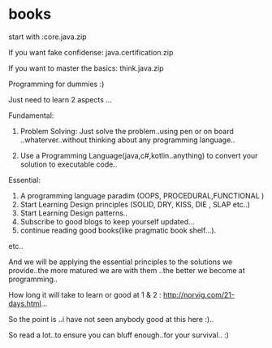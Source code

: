 # books
start with :core.java.zip

If you want fake confidense:
java.certification.zip

If you want to master the basics:
think.java.zip


Programming for dummies :)

Just need to learn 2 aspects ... 

Fundamental:

1. Problem Solving:
   Just solve the problem..using pen or on board ..whaterver..without thinking about any programming language..
   
2. Use a Programming Language(java,c#,kotlin..anything) to convert your solution to executable code..

Essential:

1. A programming language paradim (OOPS, PROCEDURAL,FUNCTIONAL )
2. Start Learning Design principles (SOLID, DRY, KISS, DIE , SLAP etc..)
3. Start Learning Design patterns..
4. Subscribe to good blogs to keep yourself updated...
5. continue reading good books(like pragmatic book shelf...).

etc..


And we will be applying the essential principles to the solutions we provide..the more matured we are with them ..the better we become at programming..

How long it will take to learn or good at 1 & 2 : http://norvig.com/21-days.html...

So the point is ..i have not seen anybody good at this here :)..

So read a lot..to ensure you can bluff enough..for your survival.. :)















